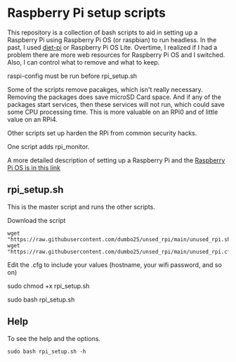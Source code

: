# Raspberry Pi setup scripts
This repository is a collection of bash scripts to aid in setting up a Raspberry Pi using Raspberry Pi OS (or raspbian) to run headless. In the past, I used [diet-pi](https://dietpi.com/) or Raspberry Pi OS Lite. Overtime, I realized if I had a problem there are more web resources for Raspberry Pi OS and I switched. Also, I can control what to remove and what to keep.

raspi-config must be run before rpi_setup.sh

Some of the scripts remove pacakges, which isn't really necessary. Removing the packages does save microSD Card space. And if any of the packages start services, then these services will not run, which could save some CPU processing time. This is more valuable on an RPi0 and of little value on an RPi4.

Other scripts set up harden the RPi from common security hacks. 

One script adds rpi_monitor.

A more detailed description of setting up a Raspberry Pi and the [Raspberry Pi OS is in this link](https://sites.google.com/site/cartwrightraspberrypiprojects/home/steps/setup-raspberry-pi-3-with-raspbian)

## rpi_setup.sh
This is the master script and runs the other scripts.

Download the script 
```
wget "https://raw.githubusercontent.com/dumbo25/unsed_rpi/main/unused_rpi.sh"
wget "https://raw.githubusercontent.com/dumbo25/unsed_rpi/main/unused_rpi.cfg"
```

Edit the .cfg to include your values (hostname, your wifi password, and so on)

sudo chmod +x rpi_setup.sh

sudo bash rpi_setup.sh

## Help

To see the help and the options.

```
sudo bash rpi_setup.sh -h 
```

